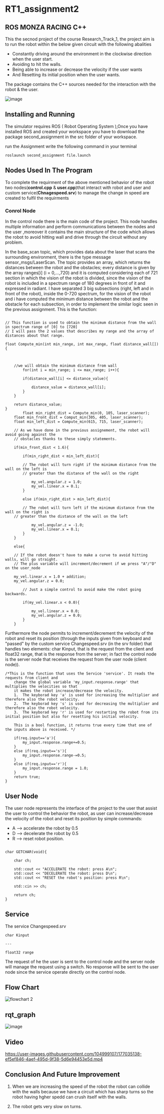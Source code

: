 # RT1_assignment2

ROS MONZA RACING C++
----------------------
This the secnod project of the course Research_Track_1, the project aim is to run the robot within the below given circuit with the following abalities

* Constantly driving around the environment in the clockwise direction when the user start.
* Avoiding to hit the walls.
* Being able to increase or decrease the velocity if the user wants 
* And Resetting its initial position when the user wants.

The package contains the C++ sources needed for the interaction with the robot & the user.


![image](https://user-images.githubusercontent.com/104999107/175375406-1560982b-888c-4e56-b70f-84e05d329abc.png)

## Installing and Running 

The simulator requires ROS ( Robot Operating System ),Once you have installed ROS and created your workspace you have to download the package second_assignment in the src folder of your workspace.

run the Assignment write the following command in your terminal
```
roslaunch second_assignment file.launch
```

## Nodes Used In The Program

To complete the requirment of the above mentioned behavior of the robot two nodes(**control.cpp** & **user.cpp**)that interact with robot and user and custom service(**Chnagespeed.srv**) to manage the change in speed are created to fulfil the requirments

### Conrol Node 

In the control node there is the main code of the project. This node handles multiple information and perform communications between the nodes and the user ,moreover it contains the main structure of the code which allows the robot to avoid hitting wall and drive through the circuit without any problem.


In the base_scan topic, which provides data about the laser that scans the surrounding environment, there is the type message sensor_msgs/LaserScan. The topic provides an array, which returns the distances between the robot and the obstacles; every distance is given by the array ranges[i] (i = 0,...,720) and it is computed considering each of 721 section in which the vision of the robot is divided, since the vision of the robot is included in a spectrum range of 180 degrees in front of it and expressed in radiant. I have separated 3 big subsections (right, left and in front of the robot), inside the 0-720 spectrum, for the vision of the robot and i have computed the minimum distance between the robot and the obstacle for each subsection, in order to implement the similar logic seen in the previous assignment. This is the function:


```

// This function is used to obtain the minimum distance from the wall in spectrum range of [0] to [720]
// I will pass the 2 values that describes my range and the array of distances about that range.

float Compute_min(int min_range, int max_range, float distance_wall[]){
	
	
	
	//we will obtain the minimum distance from wall
		for(int i = min_range; i <= max_range; i++){
		
		if(distance_wall[i] <= distance_value){
		
			distance_value = distance_wall[i];
		}
	}
	
	return distance_value;
}
        float min_right_dist = Compute_min(0, 105, laser_scanner);
	float min_front_dist = Comput_min(305, 405, laser_scanner);
	float min_left_dist = Compute_min(615, 715, laser_scanner);
	
	// As we have done in the previous assignement, the robot will avoid going against the 
	// obstacles thanks to these simply statements.
	
	if(min_front_dist < 1.6){
			
    	if(min_right_dist < min_left_dist){
    	
    	// The robot will turn right if the minimum distance from the wall on the left is 
        // greater than the distance of the wall on the right
    	
    		my_vel.angular.z = 1.0;
    		my_vel.linear.x = 0.1;
		}
		
		else if(min_right_dist > min_left_dist){
		
    	// The robot will turn left if the minimum distance from the wall on the right is 
	// greater than the distance of the wall on the left
		
			my_vel.angular.z = -1.0;
			my_vel.linear.x = 0.1;
		}
	}
		
	else{
	
	// If the robot doesn't have to make a curve to avoid hitting walls, will go straight.
	// The plus variable will increment/decrement if we press "A"/"D" on the user_node
	
	my_vel.linear.x = 1.0 + addition;
	my_vel.angular.z = 0.0;
	
		// Just a simple control to avoid make the robot going backwards.
	
		if(my_vel.linear.x < 0.0){
			
			my_vel.linear.x = 0.0;
			my_vel.angular.z = 0.0;
		}
	}
```
Furthermore the node permits to increment/decrement the velocity of the robot and reset its position (through the inputs given from keyboard and "passed" by the custom service Changespeed.srv (in the srv folder) that handles two elements: char Kinput, that is the request from the client and float32 range, that is the response from the server; in fact the control node is the server node that receives the request from the user node (client node)). 

```
/*This is the function that uses the Service 'service'. It reads the requests from client and
	change the global variable 'my_input.response.range' that multiplies the velocities so that 
	it makes the robot increase/decrease the velocity. 
	1.	The keyborad key 'a' is used for increasing the multiplier and therefore also the robot velocity.
	2.	The keyborad key 's' is used for decreasing the multiplier and therefore also the robot velocity.
	3.	The keyborad key 'r' is used for restarting the robot from its initial position but also for resetting his initial velocity.	 
	
	This is a bool function, it returns true every time that one of the inputs above is received. */
		
	if(req.input=='a'){
		my_input.response.range+=0.5;
	}
	else if(req.input=='s'){
		my_input.response.range-=0.5;
	}
	else if(req.input=='r'){
		my_input.response.range = 1.0;
	}
	return true;
}
```
## User Node

The user node represents the interface of the project to  the user that assist the user to control the behavior the robot, as  user can increase/decrease the velocity of the robot and reset its position by simple commands:

 * A --> accelerate the robot by 0.5
 * D --> decelerate the robot by 0.5
 * R --> reset robot position.

```

char GETCHAR(void){

	char ch;
	
	std::cout << "ACCELERATE the robot: press A\n";
	std::cout << "DECELERATE the robot: press D\n";
	std::cout << "RESET the robot's position: press R\n";
	
	std::cin >> ch;
	
	return ch;
}
```
## Service
The service Changespeed.srv


```
char Kinput

---

float32 range

```
The request of he the user is sent to the control node and the server node will manage the request using a switch. No response will be sent to the user node  since the service operate directly on the control node.

## Flow Chart

![flowchart 2](https://user-images.githubusercontent.com/104999107/175698855-503c5184-a396-4120-9b74-4a011dd6f4e9.png)

## rqt_graph

![image](https://user-images.githubusercontent.com/104999107/175792139-f4f5d7a5-0c18-4370-bc72-c29c1179587b.png)

## Video

https://user-images.githubusercontent.com/104999107/177035138-ef5ef846-4aef-495d-9f38-5d6e94453e5d.mp4

## Conclusion And Future Improvement

1) When we are increasing the speed of the robot the robot can collide with the walls because we have a circuit which has sharp turns so the robot having hgher    spedd can crush itself with the walls. 

2) The robot gets very slow on turns.
